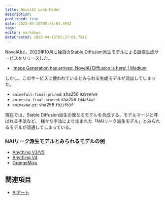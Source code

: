 ```yaml
---
title: NovelAI Leak Model
description: 
published: true
date: 2023-04-15T05:46:04.494Z
tags: 
editor: markdown
dateCreated: 2023-04-15T05:27:01.754Z
---
```


NovelAIは、2022年10月に独自のStable Diffusion派生モデルによる画像生成サービスをリリースした。

- [Image Generation has arrived, NovelAI Diffusion is here! | Medium](https://blog.novelai.net/image-generation-announcement-807b3cf0afec)

しかし、このサービスに使われているとみられる生成モデルが流出してしまった。

- `animefull-final-pruned`: sha256 `925997e9`
- `animesfw-final-pruned`: sha256 `1d4a34af`
- `animevae.pt`: sha256 `f921fb3f`

現在では、Stable Diffusion派生の異なるモデルを合成する、モデルマージと呼ばれる手法など、
様々な手法により生まれた「NAIリーク派生モデル」とみられるモデルが流通してしまっている。

### NAIリーク派生モデルとみられるモデルの例

- [Anything V3/V5](https://civitai.com/models/9409)
- [Anything V4](https://huggingface.co/andite/anything-v4.0)
- [OrangeMixs](https://huggingface.co/WarriorMama777/OrangeMixs)

## 関連項目

- [AIアート](/aiart)
